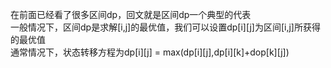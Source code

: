 在前面已经看了很多区间dp，回文就是区间dp一个典型的代表   
一般情况下，区间dp是求解[i,j]的最优值，我们可以设置dp[i][j]为区间[i,j]所获得的最优值  
通常情况下，状态转移方程为dp[i][j] = max(dp[i][j],dp[i][k]+dop[k][j])
